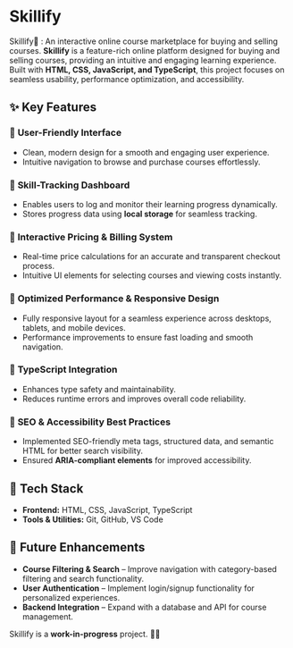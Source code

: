 # Skillify
Skillify🚀  :  An interactive online course marketplace for buying and selling courses. 
**Skillify** is a feature-rich online platform designed for buying and selling courses, providing an intuitive and engaging learning experience. Built with **HTML, CSS, JavaScript, and TypeScript**, this project focuses on seamless usability, performance optimization, and accessibility.  

## **✨ Key Features**  

### 📌 **User-Friendly Interface**  
- Clean, modern design for a smooth and engaging user experience.  
- Intuitive navigation to browse and purchase courses effortlessly.  

### 📌 **Skill-Tracking Dashboard**  
- Enables users to log and monitor their learning progress dynamically.  
- Stores progress data using **local storage** for seamless tracking.  

### 📌 **Interactive Pricing & Billing System**  
- Real-time price calculations for an accurate and transparent checkout process.  
- Intuitive UI elements for selecting courses and viewing costs instantly.  

### 📌 **Optimized Performance & Responsive Design**  
- Fully responsive layout for a seamless experience across desktops, tablets, and mobile devices.  
- Performance improvements to ensure fast loading and smooth navigation.  

### 📌 **TypeScript Integration**  
- Enhances type safety and maintainability.  
- Reduces runtime errors and improves overall code reliability.  

### 📌 **SEO & Accessibility Best Practices**  
- Implemented SEO-friendly meta tags, structured data, and semantic HTML for better search visibility.  
- Ensured **ARIA-compliant elements** for improved accessibility.  

## **🔧 Tech Stack**  
- **Frontend:** HTML, CSS, JavaScript, TypeScript  
- **Tools & Utilities:** Git, GitHub, VS Code  

## **🚀 Future Enhancements**  
- **Course Filtering & Search** – Improve navigation with category-based filtering and search functionality.  
- **User Authentication** – Implement login/signup functionality for personalized experiences.  
- **Backend Integration** – Expand with a database and API for course management.  

Skillify is a **work-in-progress** project. 🎯✨  
